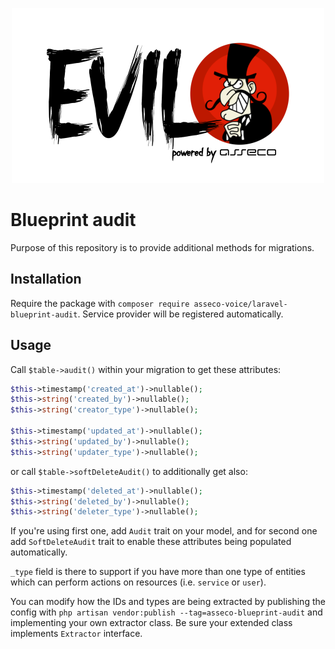 <p align="center"><a href="https://see.asseco.com" target="_blank"><img src="https://github.com/asseco-voice/art/blob/main/evil_logo.png" width="500"></a></p>

# Blueprint audit

Purpose of this repository is to provide additional methods for migrations.

## Installation

Require the package with ``composer require asseco-voice/laravel-blueprint-audit``.
Service provider will be registered automatically.

## Usage

Call ``$table->audit()`` within your migration to get these attributes:

```php
$this->timestamp('created_at')->nullable();
$this->string('created_by')->nullable();
$this->string('creator_type')->nullable();

$this->timestamp('updated_at')->nullable();
$this->string('updated_by')->nullable();
$this->string('updater_type')->nullable();
```

or call ``$table->softDeleteAudit()`` to additionally get also:

```php
$this->timestamp('deleted_at')->nullable();
$this->string('deleted_by')->nullable();
$this->string('deleter_type')->nullable();
```

If you're using first one, add ``Audit`` trait on your model, and for
second one add ``SoftDeleteAudit`` trait to enable these attributes being
populated automatically. 

``_type`` field is there to support if you have more than one type of entities
which can perform actions on resources (i.e. `service` or `user`).

You can modify how the IDs and types are being extracted by publishing the config
with ``php artisan vendor:publish --tag=asseco-blueprint-audit`` and implementing 
your own extractor class. Be sure your extended class implements ``Extractor``
interface.
